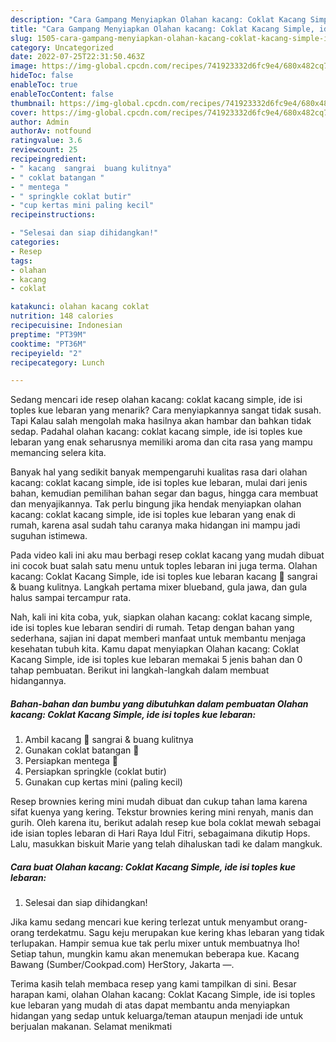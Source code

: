 ```yaml
---
description: "Cara Gampang Menyiapkan Olahan kacang: Coklat Kacang Simple, ide isi toples kue lebaran{ yang Enak Banget,  Menu Buat lebaran"
title: "Cara Gampang Menyiapkan Olahan kacang: Coklat Kacang Simple, ide isi toples kue lebaran{ yang Enak Banget,  Menu Buat lebaran"
slug: 1505-cara-gampang-menyiapkan-olahan-kacang-coklat-kacang-simple-ide-isi-toples-kue-lebaran-yang-enak-banget-menu-buat-lebaran
category: Uncategorized
date: 2022-07-25T22:31:50.463Z
image: https://img-global.cpcdn.com/recipes/741923332d6fc9e4/680x482cq70/olahan-kacang-coklat-kacang-simple-ide-isi-toples-kue-lebaran-foto-resep-utama.jpg
hideToc: false
enableToc: true
enableTocContent: false
thumbnail: https://img-global.cpcdn.com/recipes/741923332d6fc9e4/680x482cq70/olahan-kacang-coklat-kacang-simple-ide-isi-toples-kue-lebaran-foto-resep-utama.jpg
cover: https://img-global.cpcdn.com/recipes/741923332d6fc9e4/680x482cq70/olahan-kacang-coklat-kacang-simple-ide-isi-toples-kue-lebaran-foto-resep-utama.jpg
author: Admin
authorAv: notfound
ratingvalue: 3.6
reviewcount: 25
recipeingredient:
- " kacang  sangrai  buang kulitnya"
- " coklat batangan "
- " mentega "
- " springkle coklat butir"
- "cup kertas mini paling kecil"
recipeinstructions:

- "Selesai dan siap dihidangkan!"
categories:
- Resep
tags:
- olahan
- kacang
- coklat

katakunci: olahan kacang coklat 
nutrition: 148 calories
recipecuisine: Indonesian
preptime: "PT39M"
cooktime: "PT36M"
recipeyield: "2"
recipecategory: Lunch

---
```



Sedang mencari ide resep olahan kacang: coklat kacang simple, ide isi toples kue lebaran yang menarik? Cara menyiapkannya sangat tidak susah. Tapi Kalau salah mengolah maka hasilnya akan hambar dan bahkan tidak sedap. Padahal olahan kacang: coklat kacang simple, ide isi toples kue lebaran yang enak seharusnya memiliki aroma dan cita rasa yang mampu memancing selera kita.


Banyak hal yang sedikit banyak mempengaruhi kualitas rasa dari olahan kacang: coklat kacang simple, ide isi toples kue lebaran, mulai dari jenis bahan, kemudian pemilihan bahan segar dan bagus, hingga cara membuat dan menyajikannya. Tak perlu bingung jika hendak menyiapkan olahan kacang: coklat kacang simple, ide isi toples kue lebaran yang enak di rumah, karena asal sudah tahu caranya maka hidangan ini mampu jadi suguhan istimewa.

Pada video kali ini aku mau berbagi resep coklat kacang yang mudah dibuat ini cocok buat salah satu menu untuk toples lebaran ini juga terma. Olahan kacang: Coklat Kacang Simple, ide isi toples kue lebaran kacang 🥜 sangrai &amp; buang kulitnya. Langkah pertama mixer blueband, gula jawa, dan gula halus sampai tercampur rata.


Nah, kali ini kita coba, yuk, siapkan olahan kacang: coklat kacang simple, ide isi toples kue lebaran sendiri di rumah. Tetap dengan bahan yang sederhana, sajian ini dapat memberi manfaat untuk membantu menjaga kesehatan tubuh kita. Kamu dapat menyiapkan Olahan kacang: Coklat Kacang Simple, ide isi toples kue lebaran memakai 5 jenis bahan dan 0 tahap pembuatan. Berikut ini langkah-langkah dalam membuat hidangannya.

<!--inarticleads1-->

##### Bahan-bahan dan bumbu yang dibutuhkan dalam pembuatan Olahan kacang: Coklat Kacang Simple, ide isi toples kue lebaran:

1. Ambil  kacang 🥜 sangrai &amp; buang kulitnya
1. Gunakan  coklat batangan 🍫
1. Persiapkan  mentega 🧈
1. Persiapkan  springkle (coklat butir)
1. Gunakan cup kertas mini (paling kecil)


Resep brownies kering mini mudah dibuat dan cukup tahan lama karena sifat kuenya yang kering. Tekstur brownies kering mini renyah, manis dan gurih. Oleh karena itu, berikut adalah resep kue bola coklat mewah sebagai ide isian toples lebaran di Hari Raya Idul Fitri, sebagaimana dikutip Hops. Lalu, masukkan biskuit Marie yang telah dihaluskan tadi ke dalam mangkuk. 

<!--inarticleads2-->

##### Cara buat Olahan kacang: Coklat Kacang Simple, ide isi toples kue lebaran:


1. Selesai dan siap dihidangkan!

Jika kamu sedang mencari kue kering terlezat untuk menyambut orang-orang terdekatmu. Sagu keju merupakan kue kering khas lebaran yang tidak terlupakan. Hampir semua kue tak perlu mixer untuk membuatnya lho! Setiap tahun, mungkin kamu akan menemukan beberapa kue. Kacang Bawang (Sumber/Cookpad.com) HerStory, Jakarta —. 

Terima kasih telah membaca resep yang kami tampilkan di sini. Besar harapan kami, olahan Olahan kacang: Coklat Kacang Simple, ide isi toples kue lebaran yang mudah di atas dapat membantu anda menyiapkan hidangan yang sedap untuk keluarga/teman ataupun menjadi ide untuk berjualan makanan. Selamat menikmati
